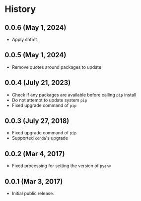# History

## 0.0.6 (May 1, 2024)
* Apply shfmt

## 0.0.5 (May 1, 2024)
* Remove quotes around packages to update

## 0.0.4 (July 21, 2023)
* Check if any packages are available before calling `pip` install
* Do not attempt to update system `pip`
* Fixed upgrade command of `pip`

## 0.0.3 (July 27, 2018)
* Fixed upgrade command of `pip`
* Supported `conda`'s upgrade

## 0.0.2 (Mar 4, 2017)
* Fixed processing for setting the version of `pyenv`

## 0.0.1 (Mar 3, 2017)
* Initial public release.
